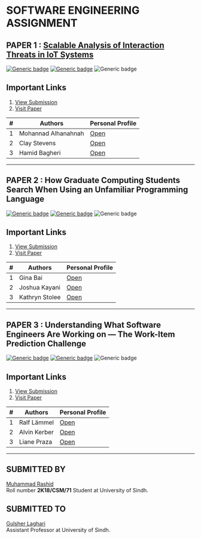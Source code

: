 # SOFTWARE ENGINEERING ASSIGNMENT

## PAPER 1 : [Scalable Analysis of Interaction Threats in IoT Systems](https://github.com/talanirashid/SoftwareEng-Assignment/tree/master/Paper1 "View Submission")

[![Generic badge](https://img.shields.io/badge/Conference-ISSTA%202020-orange.svg)](https://conf.researchr.org/home/issta-2020) [![Generic badge](https://img.shields.io/badge/Track-Technical%20Papers-orange.svg)](https://conf.researchr.org/track/issta-2020/issta-2020-papers) ![Generic badge](https://img.shields.io/badge/When-Tue%2021%20Jul%202020%2013%3A50%20--%2014%3A10-orange.svg)

## Important Links
  
1. [View Submission](https://github.com/talanirashid/SoftwareEng-Assignment/tree/master/Paper1)
2. [Visit Paper](https://conf.researchr.org/details/issta-2020/issta-2020-papers/37/Scalable-Analysis-of-Interaction-Threats-in-IoT-Systems)

|#  |Authors | Personal Profile |
|---|--------|------------------|
|1  | Mohannad Alhanahnah | [Open](https://conf.researchr.org/profile/issta-2020/mohannadalhanahnah)|
|2  | Clay Stevens | [Open](https://conf.researchr.org/profile/issta-2020/claystevens)|
|3  | Hamid Bagheri | [Open](https://conf.researchr.org/profile/issta-2020/hamidbagheri)|

---

## PAPER 2 : How Graduate Computing Students Search When Using an Unfamiliar Programming Language

[![Generic badge](https://img.shields.io/badge/Conference-ICSE%202020-orange.svg)](https://2020.icse-conferences.org/) [![Generic badge](https://img.shields.io/badge/Track-ICPC%20Research-orange.svg)](https://conf.researchr.org/track/icpc-2020/icpc-2020-research?track=ICPC%20Research) ![Generic badge](https://img.shields.io/badge/When-Tue%2014%20Jul%202020%2015%3A00%20--%2015%3A12-orange.svg)

## Important Links

1. [View Submission](https://github.com/talanirashid/SoftwareEng-Assignment/tree/master/Paper2)
2. [Visit Paper](https://conf.researchr.org/details/icpc-2020/icpc-2020-research/3/How-Graduate-Computing-Students-Search-When-Using-an-Unfamiliar-Programming-Language)

|# |Authors | Personal Profile |
|---|---|---|
|1  | Gina Bai | [Open](https://conf.researchr.org/profile/icpc-2020/ginabai)|
|2  | Joshua Kayani | [Open](https://conf.researchr.org/profile/icpc-2020/joshuakayani)|
|3  | Kathryn Stolee | [Open](https://conf.researchr.org/profile/icpc-2020/kathrynstolee)|

---

## PAPER 3 : Understanding What Software Engineers Are Working on — The Work-Item Prediction Challenge

[![Generic badge](https://img.shields.io/badge/Conference-ICSE%202020-orange.svg)](https://conf.researchr.org/home/icpc-2020) [![Generic badge](https://img.shields.io/badge/Track-ICPC%20Industry-orange.svg)](https://conf.researchr.org/track/icpc-2020/icpc-2020-industry?track=ICPC%20Industry) ![Generic badge](https://img.shields.io/badge/When-Tue%2014%20Jul%202020%2015%3A48%20--%2016%3A00-orange.svg)

## Important Links
  
1. [View Submission](https://github.com/talanirashid/SoftwareEng-Assignment/tree/master/Paper2)
2. [Visit Paper](https://conf.researchr.org/details/icpc-2020/icpc-2020-industry/3/Understanding-What-Software-Engineers-Are-Working-on-The-Work-Item-Prediction-Chall)

|# |Authors | Personal Profile |
|---|---|---|
|1  | Ralf Lämmel | [Open](https://conf.researchr.org/profile/icpc-2020/ralflammel)|
|2  | Alvin Kerber | [Open](https://conf.researchr.org/profile/icpc-2020/alvinkerber)|
|3  | Liane Praza | [Open](https://conf.researchr.org/profile/icpc-2020/lianepraza)|


---

## SUBMITTED BY

[Muhammad Rashid](https://github.com/talanirashid 'talanirashid')\
Roll number **2K18/CSM/71**
Student at University of Sindh.

## SUBMITTED TO

[Gulsher Laghari](https://github.com/glaghari 'glaghari')\
Assistant Professor at University of Sindh.
